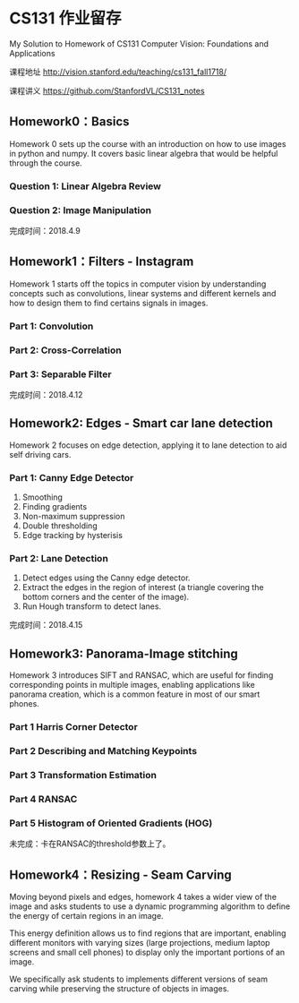 # CS131 作业留存
My Solution to Homework of CS131 Computer Vision: Foundations and Applications

课程地址 http://vision.stanford.edu/teaching/cs131_fall1718/

课程讲义 https://github.com/StanfordVL/CS131_notes


## Homework0：Basics
Homework 0 sets up the course with an introduction on how to use images in python and numpy. 
It covers basic linear algebra that would be helpful through the course.

### Question 1: Linear Algebra Review
### Question 2: Image Manipulation

完成时间：2018.4.9


## Homework1：Filters - Instagram
Homework 1 starts off the topics in computer vision by understanding concepts such as convolutions, linear systems and different kernels and how to design them to find certains signals in images.

### Part 1: Convolution
### Part 2: Cross-Correlation
### Part 3: Separable Filter

完成时间：2018.4.12


## Homework2: Edges - Smart car lane detection
Homework 2 focuses on edge detection, applying it to lane detection to aid self driving cars.

### Part 1: Canny Edge Detector
1. Smoothing
2. Finding gradients
3. Non-maximum suppression
4. Double thresholding
5. Edge tracking by hysterisis
### Part 2: Lane Detection
1. Detect edges using the Canny edge detector.
2. Extract the edges in the region of interest (a triangle covering the bottom corners and the center of the image).
3. Run Hough transform to detect lanes.

完成时间：2018.4.15

## Homework3: Panorama-Image stitching
Homework 3 introduces SIFT and RANSAC, 
which are useful for finding corresponding points in multiple images, 
enabling applications like panorama creation, 
which is a common feature in most of our smart phones.

### Part 1 Harris Corner Detector
### Part 2 Describing and Matching Keypoints
### Part 3 Transformation Estimation
### Part 4 RANSAC
### Part 5 Histogram of Oriented Gradients (HOG) 

未完成：卡在RANSAC的threshold参数上了。

## Homework4：Resizing - Seam Carving
Moving beyond pixels and edges, homework 4 takes a wider view of the image and asks students to use a dynamic programming algorithm to define the energy of certain regions in an image. 

This energy definition allows us to find regions that are important, enabling different monitors with varying sizes (large projections, medium laptop screens and small cell phones) to display only the important portions of an image. 

We specifically ask students to implements different versions of seam carving while preserving the structure of objects in images.